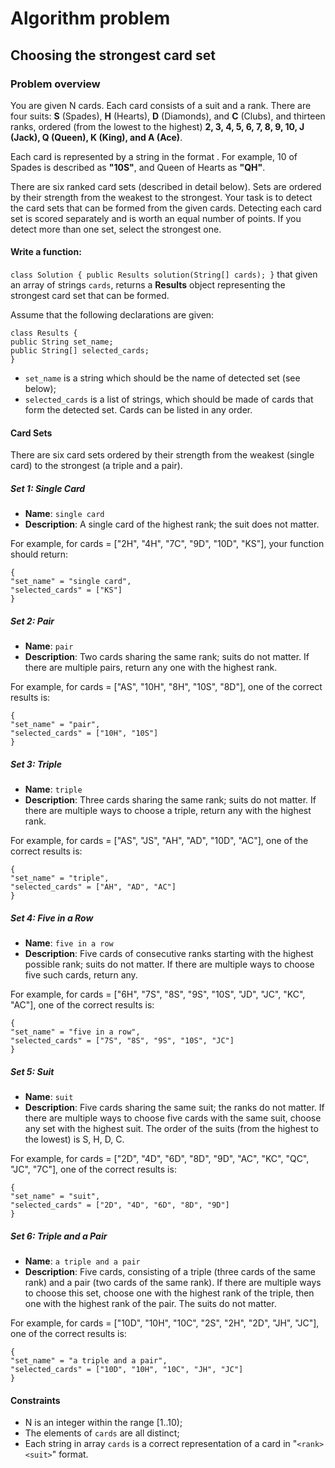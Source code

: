 # Algorithm problem

## Choosing the strongest card set

### Problem overview
You are given N cards. Each card consists of a suit and a rank.
There are four suits: **S** (Spades), **H** (Hearts), **D** (Diamonds), and **C** (Clubs), and thirteen ranks, ordered (from the lowest to the highest) **2, 3, 4, 5, 6, 7, 8, 9, 10, J (Jack), Q (Queen), K (King), and A (Ace)**.

Each card is represented by a string in the format **<rank><suit>**.
For example, 10 of Spades is described as **"10S"**, and Queen of Hearts as **"QH"**.

There are six ranked card sets (described in detail below). Sets are ordered by their strength from the weakest to the strongest. Your task is to detect the card sets that can be formed from the given cards. Detecting each card set is scored separately and is worth an equal number of points. If you detect more than one set, select the strongest one.

#### Write a function:

`class Solution { public Results solution(String[] cards); }`
that given an array of strings `cards`, returns a **Results** object representing the strongest card set that can be formed.

Assume that the following declarations are given:

```
class Results { 
public String set_name;
public String[] selected_cards;
}
```

* `set_name` is a string which should be the name of detected set (see below);
* `selected_cards` is a list of strings, which should be made of cards that form the detected set. Cards can be listed in any order.

#### Card Sets

There are six card sets ordered by their strength from the weakest (single card) to the strongest (a triple and a pair).

##### Set 1: Single Card

* **Name**: `single card`
* **Description**: A single card of the highest rank; the suit does not matter.

For example, for cards = ["2H", "4H", "7C", "9D", "10D", "KS"], your function should return:
```
{ 
"set_name" = "single card",
"selected_cards" = ["KS"]
}
```


##### Set 2: Pair

* **Name**: `pair`
* **Description**: Two cards sharing the same rank; suits do not matter. If there are multiple pairs, return any one with the highest rank.

For example, for cards = ["AS", "10H", "8H", "10S", "8D"], one of the correct results is:
```
{ 
"set_name" = "pair",
"selected_cards" = ["10H", "10S"]
}
```

##### Set 3: Triple

* **Name**: `triple`
* **Description**: Three cards sharing the same rank; suits do not matter. If there are multiple ways to choose a triple, return any with the highest rank.

For example, for cards = ["AS", "JS", "AH", "AD", "10D", "AC"], one of the correct results is:
```
{ 
"set_name" = "triple",
"selected_cards" = ["AH", "AD", "AC"]
}
```

##### Set 4: Five in a Row

* **Name**: `five in a row`
* **Description**: Five cards of consecutive ranks starting with the highest possible rank; suits do not matter. If there are multiple ways to choose five such cards, return any.

For example, for cards = ["6H", "7S", "8S", "9S", "10S", "JD", "JC", "KC", "AC"], one of the correct results is:
```
{ 
"set_name" = "five in a row",
"selected_cards" = ["7S", "8S", "9S", "10S", "JC"]
}
```

##### Set 5: Suit

* **Name**: `suit`
* **Description**: Five cards sharing the same suit; the ranks do not matter. If there are multiple ways to choose five cards with the same suit, choose any set with the highest suit. The order of the suits (from the highest to the lowest) is S, H, D, C.

For example, for cards = ["2D", "4D", "6D", "8D", "9D", "AC", "KC", "QC", "JC", "7C"], one of the correct results is:
```
{ 
"set_name" = "suit",
"selected_cards" = ["2D", "4D", "6D", "8D", "9D"]
}
```

##### Set 6: Triple and a Pair

* **Name**: `a triple and a pair`
* **Description**: Five cards, consisting of a triple (three cards of the same rank) and a pair (two cards of the same rank). If there are multiple ways to choose this set, choose one with the highest rank of the triple, then one with the highest rank of the pair. The suits do not matter.

For example, for cards = ["10D", "10H", "10C", "2S", "2H", "2D", "JH", "JC"], one of the correct results is:
```
{ 
"set_name" = "a triple and a pair",
"selected_cards" = ["10D", "10H", "10C", "JH", "JC"]
}
```

#### Constraints
* N is an integer within the range [1..10);
* The elements of `cards` are all distinct;
* Each string in array `cards` is a correct representation of a card in "`<rank><suit>`" format.
